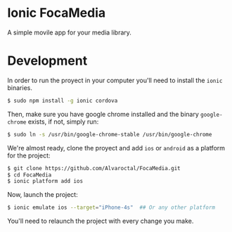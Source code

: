 Ionic FocaMedia
=====================

A simple movile app for your media library.

Development
=====================

In order to run the proyect in your computer you'll need to install the `ionic` binaries.

```bash
$ sudo npm install -g ionic cordova
```

Then, make sure you have google chrome installed and the binary `google-chrome` exists, if not, simply run:

```bash
$ sudo ln -s /usr/bin/google-chrome-stable /usr/bin/google-chrome
```

We're almost ready, clone the proyect and add `ios` or `android` as a platform for the project:
```bash
$ git clone https://github.com/Alvaroctal/FocaMedia.git
$ cd FocaMedia
$ ionic platform add ios
```

Now, launch the project:
```bash
$ ionic emulate ios --target="iPhone-4s"  ## Or any other platform
```

You'll need to relaunch the project with every change you make.

